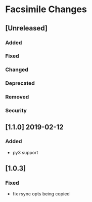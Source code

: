 
# Facsimile Changes

## [Unreleased]
### Added
### Fixed
### Changed
### Deprecated
### Removed
### Security


## [1.1.0] 2019-02-12
### Added
- py3 support


## [1.0.3]
### Fixed
- fix rsync opts being copied
